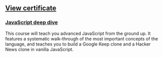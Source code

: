 ## [View certificate](https://github.mndev.eu/Certificates/blob/main/Scrimba/JavaScript%20deep%20dive/CERTIFICATE%20OF%20COMPLETION%20-%20JavaScript%20deep%20dive.pdf)

### [JavaScript deep dive](https://scrimba.com/learn/javascript)

This course will teach you advanced JavaScript from the ground up. It features a systematic walk-through of the most important concepts of the language, and teaches you to build a Google Keep clone and a Hacker News clone in vanilla JavaScript.
